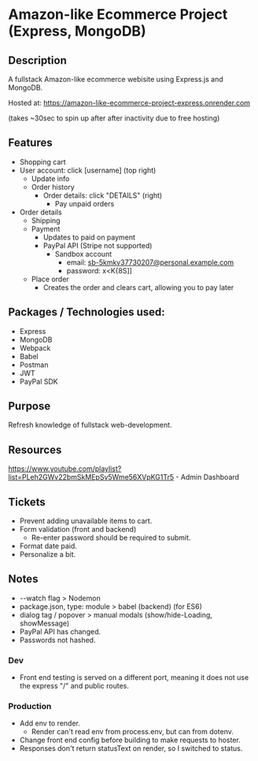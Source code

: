 # Amazon-like Ecommerce Project (Express, MongoDB)

## Description

A fullstack Amazon-like ecommerce webisite using Express.js and MongoDB.

Hosted at: https://amazon-like-ecommerce-project-express.onrender.com

(takes ~30sec to spin up after after inactivity due to free hosting)

## Features

- Shopping cart
- User account: click [username] (top right)
  - Update info
  - Order history
    - Order details: click "DETAILS" (right)
      - Pay unpaid orders
- Order details
  - Shipping
  - Payment
    - Updates to paid on payment
    - PayPal API (Stripe not supported)
      - Sandbox account
        - email: sb-5kmkv37730207@personal.example.com
        - password: x<K{8S]]
  - Place order
    - Creates the order and clears cart, allowing you to pay later

## Packages / Technologies used:

- Express
- MongoDB
- Webpack
- Babel
- Postman
- JWT
- PayPal SDK

## Purpose

Refresh knowledge of fullstack web-development.

## Resources

https://www.youtube.com/playlist?list=PLeh2GWv22bmSkMEpSv5Wme56XVpKG1Tr5 - Admin Dashboard

## Tickets

- Prevent adding unavailable items to cart.
- Form validation (front and backend)
  - Re-enter password should be required to submit.
- Format date paid.
- Personalize a bit.

## Notes

- --watch flag > Nodemon
- package.json, type: module > babel (backend) (for ES6)
- dialog tag / popover > manual modals (show/hide-Loading, showMessage)
- PayPal API has changed.
- Passwords not hashed.

### Dev

- Front end testing is served on a different port, meaning it does not use the express "/" and public routes.

### Production

- Add env to render.
  - Render can't read env from process.env, but can from dotenv.
- Change front end config before building to make requests to hoster.
- Responses don't return statusText on render, so I switched to status.
